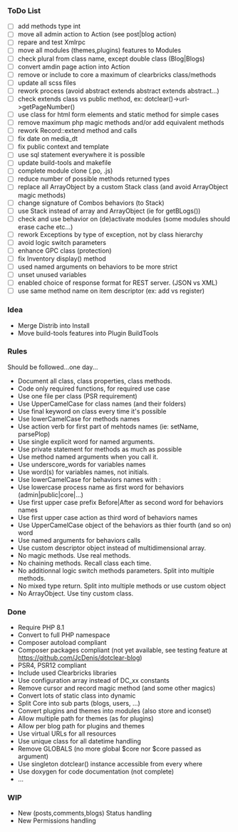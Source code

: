 ### ToDo List

- [ ] add methods type int
- [ ] move all admin action to Action (see post|blog action)
- [ ] repare and test Xmlrpc
- [ ] move all modules (themes,plugins) features to Modules
- [ ] check plural from class name, except double class (Blog|Blogs)
- [ ] convert amdin page action into Action
- [ ] remove or include to core a maximum of clearbricks class/methods
- [ ] update all scss files
- [ ] rework process (avoid abstract extends abstract extends abstract...)
- [ ] check extends class vs public method, ex: dotclear()->url->getPageNumber()
- [ ] use class for html form elements and static method for simple cases
- [ ] remove maximum php magic methods and/or add equivalent methods
- [ ] rework Record::extend method and calls
- [ ] fix date on media_dt 
- [ ] fix public context and template
- [ ] use sql statement everywhere it is possible
- [ ] update build-tools and makefile
- [ ] complete module clone (.po, .js)
- [ ] reduce number of possible methods returned types
- [ ] replace all ArrayObject by a custom Stack class (and avoid ArrayObject magic methods)
- [ ] change signature of Combos behaviors (to Stack)
- [ ] use Stack instead of array and ArrayObject (ie for getBLogs())
- [ ] check and use behavior on (de)activate modules (some modules should erase cache etc...)
- [ ] rework Exceptions by type of exception, not by class hierarchy
- [ ] avoid logic switch parameters
- [ ] enhance GPC class (protection)
- [ ] fix Inventory display() method
- [ ] used named arguments on behaviors to be more strict
- [ ] unset unused variables
- [ ] enabled choice of response format for REST server. (JSON vs XML)
- [ ] use same method name on item descriptor (ex: add vs register)

### Idea

- Merge Distrib into Install
- Move build-tools features into Plugin BuildTools

### Rules
Should be followed...one day...
- Document all class, class properties, class methods.
- Code only required functions, for required use case
- Use one file per class (PSR requirement)
- Use UpperCamelCase for class names (and their folders)
- Use final keyword on class every time it's possible
- Use lowerCamelCase for methods names
- Use action verb for first part of mehtods names (ie: setName, parsePlop)
- Use single explicit word for named arguments.
- Use private statement for methods as much as possible
- Use method named arguments when you call it.
- Use underscore_words for variables names
- Use word(s) for variables names, not initials.
- Use lowerCamelCase for behaviors names with :
- Use lowercase process name as first word for behaviors (admin|public|core|...)
- Use first upper case prefix Before|After as second word for behaviors names
- Use first upper case action as third word of behaviors names
- Use UpperCamelCase object of the behaviors as thier fourth (and so on) word
- Use named arguments for behaviors calls
- Use custom descriptor object instead of multidimensional array.
- No magic methods. Use real methods.
- No chaining methods. Recall class each time.
- No additionnal logic switch methods parameters. Split into multiple methods.
- No mixed type return. Split into multiple methods or use custom object
- No ArrayObject. Use tiny custom class.

### Done

- Require PHP 8.1
- Convert to full PHP namespace
- Composer autoload compliant
- Composer packages compliant (not yet available, see testing feature at <https://github.com/JcDenis/dotclear-blog>)
- PSR4, PSR12 compliant
- Include used Clearbricks libraries
- Use configuration array instead of DC_xx constants
- Remove cursor and record magic method (and some other magics)
- Convert lots of static class into dynamic
- Split Core into sub parts (blogs, users, ...)
- Convert plugins and themes into modules (also store and iconset)
- Allow multiple path for themes (as for plugins)
- Allow per blog path for plugins and themes
- Use virtual URLs for all resources
- Use unique class for all datetime handling
- Remove GLOBALS (no more global $core nor $core passed as argument)
- Use singleton dotclear() instance accessible from every where
- Use doxygen for code documentation (not complete)
- ...

### WIP

- New (posts,comments,blogs) Status handling
- New Permissions handling
